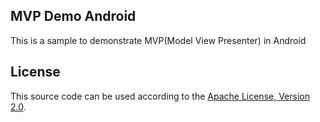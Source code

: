## MVP Demo Android

This is a sample to demonstrate MVP(Model View Presenter) in Android

## License

This source code can be used according to the [Apache License, Version 2.0](LICENSE).

